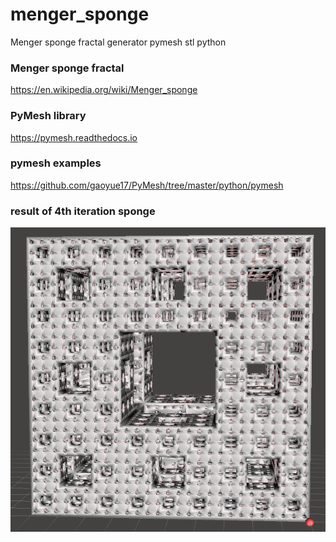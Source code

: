 # menger_sponge
Menger sponge fractal generator pymesh stl python
### Menger sponge fractal
https://en.wikipedia.org/wiki/Menger_sponge
### PyMesh library
https://pymesh.readthedocs.io
### pymesh examples
https://github.com/gaoyue17/PyMesh/tree/master/python/pymesh
### result of 4th iteration sponge
![result](./images/menger_sponge_4.png)
